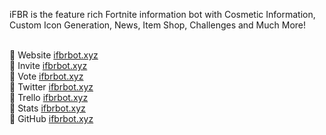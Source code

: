 iFBR is the feature rich Fortnite information bot with Cosmetic Information, Custom Icon Generation, News, Item Shop, Challenges and Much More!<br><br>

💎 Website [ifbrbot.xyz](https://ifbrbot.xyz)<br>
💎 Invite [ifbrbot.xyz](https://ifbrbot.xyz/invite)<br>
💎 Vote [ifbrbot.xyz](https://ifbrbot.xyz/vote)<br>
💎 Twitter [ifbrbot.xyz](https://ifbrbot.xyz/twitter)<br>
💎 Trello [ifbrbot.xyz](https://ifbrbot.xyz/trello)<br>
💎 Stats [ifbrbot.xyz](https://ifbrbot.xyz/stats)<br>
💎 GitHub [ifbrbot.xyz](https://github.com/ifbrbot)
